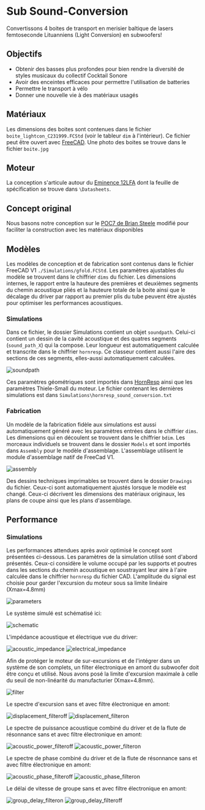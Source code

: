 # Sub Sound-Conversion
Convertissons 4 boites de transport en merisier baltique de lasers femtoseconde Lituanniens (Light Conversion) en subwoofers!

## Objectifs
- Obtenir des basses plus profondes pour bien rendre la diversité de styles musicaux du collectif Cocktail Sonore
- Avoir des enceintes efficaces pour permettre l'utilisation de batteries
- Permettre le transport à vélo
- Donner une nouvelle vie à des matériaux usagés


## Matériaux
Les dimensions des boites sont contenues dans le fichier `boite_lightcon_C231999.FCStd` (voir le tableur `dim` à l'intérieur). Ce fichier peut être ouvert avec [FreeCAD](https://www.freecad.org/). Une photo des boites se trouve dans le fichier `boite.jpg`

## Moteur

La conception s'articule autour du [Eminence 12LFA](https://eminence.com/products/delta_12lfa) dont la feuille de spécification se trouve dans `\Datasheets`.

## Concept original

Nous basons notre conception sur le [POC7 de Brian Steele](https://www.diysubwoofers.org/projects/other/POC7/) modifié pour faciliter la construction avec les matériaux disponibles

## Modèles

Les modèles de conception et de fabrication sont contenus dans le fichier FreeCAD V1 `./Simulations/gfold.FCStd`. Les paramètres ajustables du modèle se trouvent dans le chiffrier `dims` du fichier. Les dimensions internes, le rapport entre la hauteure des premières et deuxièmes segments du chemin acoustique pliés et la hauteure totale de la boite ainsi que le décalage du driver par rapport au premier plis du tube peuvent être ajustés pour optimiser les performances acoustiques.

### Simulations
 Dans ce fichier, le dossier Simulations contient un objet `soundpath`. Celui-ci contient un dessin de la cavité acoustique et des quatres segments (`sound_path_X`) qui la compose. Leur longueur est automatiquement calculée et transcrite dans le chiffrier `hornresp`. Ce classeur contient aussi l'aire des sections de ces segments, elles-aussi automatiquement calculées.

![soundpath]

Ces paramètres géométriques sont importés dans [HornResp](http://www.hornresp.net/) ainsi que les paramètres Thiele-Small du moteur. Le fichier contenant les dernières simulations est dans `Simulations\hornresp_sound_conversion.txt`

### Fabrication

Un modèle de la fabrication fidèle aux simulations est aussi automatiquement généré avec les paramètres entrées dans le chiffrier `dims`. Les dimensions qui en découlent se trouvent dans le chiffrier `bdim`. Les morceaux individuels se trouvent dans le dossier `Models` et sont importés dans `Assembly` pour le modèle d'assemblage. L'assemblage utilisent le module d'assemblage natif de FreeCad V1.

![assembly]

Des dessins techniques imprimables se trouvent dans le dossier `Drawings` du fichier. Ceux-ci sont automatiquement ajustés lorsque le modèle est changé. Ceux-ci décrivent les dimensions des matériaux originaux, les plans de coupe ainsi que les plans d'assemblage.

## Performance

### Simulations

Les performances attendues après avoir optimisé le concept sont présentées ci-dessous. Les paramètres de la simulation utilisé sont d'abord présentés. Ceux-ci considère le volume occupé par les supports et poutres dans les sections du chemin acoustique en soustrayant leur aire à l'aire calculée dans le chiffrier `hornresp` du fichier CAD. L'amplitude du signal est choisie pour garder l'excursion du moteur sous sa limite linéaire (Xmax=4.8mm) 

![parameters]

Le système simulé est schématisé ici:

![schematic]

L'impédance acoustique et électrique vue du driver:

![acoustic_impedance]
![electrical_impedance]

Afin de protéger le moteur de sur-excursions et de l'intégrer dans un système de son complets, un filter électronique en amont du subwoofer doit être conçu et utilisé. Nous avons posé la limite d'excursion maximale à celle du seuil de non-linéarité du manufacturier (Xmax=4.8mm).

![filter]

Le spectre d'excursion sans et avec filtre électronique en amont:

![displacement_filteroff]
![displacement_filteron]

Le spectre de puissance acoustique combiné du driver et de la flute de résonnance sans et avec filtre électronique en amont:

![acoustic_power_filteroff]
![acoustic_power_filteron]

Le spectre de phase combiné du driver et de la flute de résonnance sans et avec filtre électronique en amont:

![acoustic_phase_filteroff]
![acoustic_phase_filteron]

Le délai de vitesse de groupe sans et avec filtre électronique en amont:

![group_delay_filteron]
![group_delay_filteroff]

[soundpath]: pictures/soundpath.png "Sound path calculated in the CAD model"
[assembly]: pictures/cad_assembly.png "Assembly model"
[parameters]: Simulations/parameters.png "Parameters of HornResp simulation"
[schematic]: Simulations/schematic.png "Schematic of HornResp simulation"
[acoustic_impedance]: Simulations/acoustic_impedance.png "Simulated acoustic impedance of HornResp simulation"
[electrical_impedance]: Simulations/electrical_impedance.png "Simulated electrical impedance of HornResp simulation"
[filter]: Simulations/filter.png "Electronic filter characteristics"
[acoustic_power_filteron]: Simulations/acoustic_power_filteron.png "Simulated acoustic power with filter"
[acoustic_power_filteroff]: Simulations/acoustic_power_filteroff.png "Simulated acoustic power without filter"
[displacement_filteroff]: Simulations/displacement_filteroff.png "Simulated acoustic power without filter"
[displacement_filteron]: Simulations/displacement_filteron.png "Simulated acoustic power with filter"
[acoustic_phase_filteron]: Simulations/phase_filteron.png "Simulated acoustic phase with filter"
[acoustic_phase_filteroff]: Simulations/phase_filteroff.png "Simulated acoustic phase without filter"
[group_delay_filteron]: Simulations/group_delay_filteron.png "Simulated acoustic group delay with filter"
[group_delay_filteroff]: Simulations/group_delay_filteroff.png "Simulated acoustic group delay without filter"

